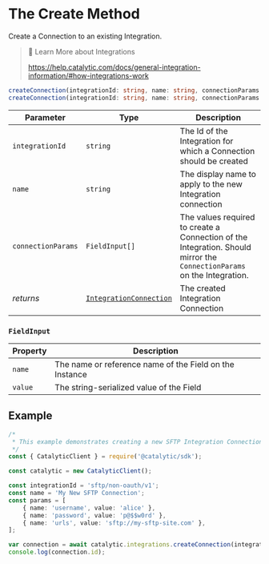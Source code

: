 # The Create Method

Create a Connection to an existing Integration.

> 📘 Learn More about Integrations
>
> https://help.catalytic.com/docs/general-integration-information/#how-integrations-work

```ts
createConnection(integrationId: string, name: string, connectionParams: FieldInput[]): Promise<IntegrationConnection>;
createConnection(integrationId: string, name: string, connectionParams: FieldInput[], callback: ClientMethodCallback<IntegrationConnection>): void;
```

| Parameter          | Type                                                                | Description                                                                                                             |
| ------------------ | ------------------------------------------------------------------- | ----------------------------------------------------------------------------------------------------------------------- |
| `integrationId`    | `string`                                                            | The Id of the Integration for which a Connection should be created                                                      |
| `name`             | `string`                                                            | The display name to apply to the new Integration connection                                                             |
| `connectionParams` | `FieldInput[]`                                                      | The values required to create a Connection of the Integration. Should mirror the `ConnectionParams` on the Integration. |
| _returns_          | [`IntegrationConnection`](doc:the-integrationconnection-entity-net) | The created Integration Connection                                                                                      |

### `FieldInput`

| Property | Description                                             |
| -------- | ------------------------------------------------------- |
| `name`   | The name or reference name of the Field on the Instance |
| `value`  | The string-serialized value of the Field                |

## Example

```ts
/*
 * This example demonstrates creating a new SFTP Integration Connection
 */
const { CatalyticClient } = require('@catalytic/sdk');

const catalytic = new CatalyticClient();

const integrationId = 'sftp/non-oauth/v1';
const name = 'My New SFTP Connection';
const params = [
    { name: 'username', value: 'alice' },
    { name: 'password', value: 'p@$$w0rd' },
    { name: 'urls', value: 'sftp://my-sftp-site.com' },
];

var connection = await catalytic.integrations.createConnection(integrationId, name, params);
console.log(connection.id);
```
